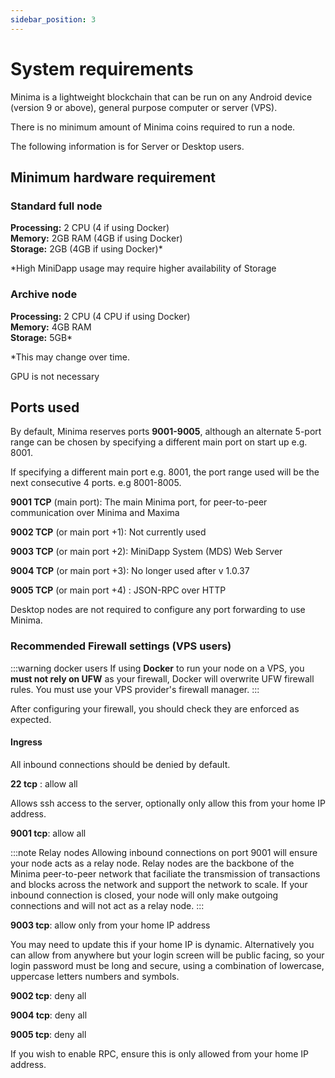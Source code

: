```yaml
---
sidebar_position: 3
---
```


# System requirements

Minima is a lightweight blockchain that can be run on any Android device (version 9 or above), general purpose computer or server (VPS).

There is no minimum amount of Minima coins required to run a node.

The following information is for Server or Desktop users.

## Minimum hardware requirement

### Standard full node

**Processing:** 2 CPU (4 if using Docker) <br/>
**Memory:** 2GB RAM (4GB if using Docker) <br/>
**Storage:** 2GB (4GB if using Docker)*

*High MiniDapp usage may require higher availability of Storage


### Archive node

**Processing:** 2 CPU (4 CPU if using Docker) <br/>
**Memory:** 4GB RAM <br/>
**Storage:** 5GB*

*This may change over time.

GPU is not necessary

## Ports used
By default, Minima reserves ports **9001-9005**, although an alternate 5-port range can be chosen by specifying a different main port on start up e.g. 8001.

If specifying a different main port e.g. 8001, the port range used will be the next consecutive 4 ports. e.g 8001-8005.

**9001 TCP** (main port): The main Minima port, for peer-to-peer communication over Minima and Maxima

**9002 TCP** (or main port +1): Not currently used

**9003 TCP** (or main port +2): MiniDapp System (MDS) Web Server

**9004 TCP** (or main port +3): No longer used after v 1.0.37

**9005 TCP** (or main port +4) : JSON-RPC over HTTP

Desktop nodes are not required to configure any port forwarding to use Minima.


### Recommended Firewall settings (VPS users)

:::warning docker users
If using **Docker** to run your node on a VPS, you **must not rely on UFW** as your firewall, Docker will overwrite UFW firewall rules. You must use your VPS provider's firewall manager.
:::

After configuring your firewall, you should check they are enforced as expected. 

#### Ingress

All inbound connections should be denied by default.

**22 tcp** : allow all 

Allows ssh access to the server, optionally only allow this from your home IP address.

**9001 tcp**: allow all 

:::note Relay nodes
Allowing inbound connections on port 9001 will ensure your node acts as a relay node. Relay nodes are the backbone of the Minima peer-to-peer network that faciliate the transmission of transactions and blocks across the network and support the network to scale. 
If your inbound connection is closed, your node will only make outgoing connections and will not act as a relay node.
:::

**9003 tcp**: allow only from your home IP address 

You may need to update this if your home IP is dynamic. Alternatively you can allow from anywhere but your login screen will be public facing, so your login password must be long and secure, using a combination of lowercase, uppercase letters numbers and symbols.

**9002 tcp**: deny all

**9004 tcp**: deny all 

**9005 tcp**: deny all 

If you wish to enable RPC, ensure this is only allowed from your home IP address.

<!-- 
<details>
<summary> UFW setup - NOT FOR DOCKER USERS </summary>

Assuming a new server with nothing else installed and that Minima will be installed on the default ports 9001-9005:

As a user with sudo privileges:

1. Install Uncomplicated Firewall (ufw)

```
sudo apt install ufw
```

2. Run the following commands individually:

This will disable the firewall, deny incoming connections, accept outgoing connections and allow incoming connections from ports 9001-9004 (the default Minima ports)

```
sudo ufw disable
```
```
sudo ufw default deny incoming
```
```
sudo ufw default allow outgoing
```
```
sudo ufw allow ssh
```

3. Allow inbound connections to 9001 from anywhere
```
sudo ufw allow in 9001
```

4. Allow inbound connections to your MiniDapp system only from your home IP address (replace xx.xx.xx.xx with your home ip)
*Note that most home IP addresses are not fixed and if your router is reset, this IP address can change, so you may have to redo this rule at a later date.*

You can find your home IP address by going to [ipchicken](https://ipchicken.com/) when connected to your home wifi network.

```
sudo ufw allow from xx.xx.xx.xx to any port 9003
```
```
sudo ufw allow from xx.xx.xx.xx to any port 9004
```


or to allow connections to your MiniDapp system from anywhere. **This will expose your login screen publicly.**

```
sudo ufw allow in 9003
```
```
sudo ufw allow in 9004
```

5. Enable the firewall
```
sudo ufw enable
```
```
y
```

**MAKE SURE YOU HAVE NOT SKIPPED THE `ufw allow ssh` STEP, OR YOU WILL BE LOCKED OUT OF YOUR SERVER!**

:::warning custom ports
If you install Minima on custom ports, ensure the correct ports are open/closed.
:::

For more information about ufw, see [here.](https://wiki.debian.org/Uncomplicated%20Firewall%20%28ufw%29)

</details> -->